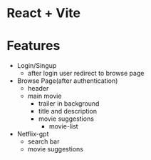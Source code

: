 # React + Vite

# Features
 - Login/Singup 
   - after login user redirect to browse page
 - Browse Page(after authentication)
     - header
     - main movie
       - trailer in background
       - title and description
       - movie suggestions
         - movie-list
 - Netflix-gpt
   - search bar
   - movie suggestions